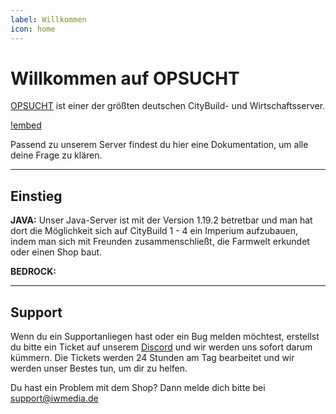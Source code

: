 ```yaml
---
label: Willkommen
icon: home
---
```

# Willkommen auf OPSUCHT

[OPSUCHT](https://opsucht.net/) ist einer der größten deutschen CityBuild- und Wirtschaftsserver. 

[!embed](https://www.youtube.com/embed/h-tlt6z7Tjc)

Passend zu unserem Server findest du hier eine Dokumentation, um alle deine Frage zu klären.

---

## Einstieg

**JAVA:**
Unser Java-Server ist mit der Version 1.19.2 betretbar und man hat dort die Möglichkeit sich auf CityBuild 1 - 4 ein Imperium aufzubauen, indem man sich mit Freunden zusammenschließt, die Farmwelt erkundet oder einen Shop baut.

**BEDROCK:**

---

## Support

Wenn du ein Supportanliegen hast oder ein Bug melden möchtest, erstellst du bitte ein Ticket auf unserem [Discord](https://discord.gg/opsucht/) und wir werden uns sofort darum kümmern. 
Die Tickets werden 24 Stunden am Tag bearbeitet und wir werden unser Bestes tun, um dir zu helfen.

Du hast ein Problem mit dem Shop? Dann melde dich bitte bei support@iwmedia.de
